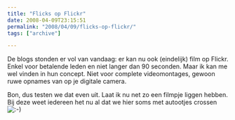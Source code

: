 ```yaml
---
title: "Flicks op Flickr"
date: 2008-04-09T23:15:51
permalink: "2008/04/09/flicks-op-flickr/"
tags: ["archive"]

---
```

De blogs stonden er vol van vandaag: er kan nu ook (eindelijk) film op Flickr. Enkel voor betalende leden en niet langer dan 90 seconden. Maar ik kan me wel vinden in hun concept. Niet voor complete videomontages, gewoon ruwe opnames van op je digitale camera.

Bon, dus testen we dat even uit. Laat ik nu net zo een filmpje liggen hebben. Bij deze weet iedereen het nu al dat we hier soms met autootjes crossen ![:-)](http://www.donebysimon.be/blog/wp-includes/images/smilies/icon_smile.gif)
